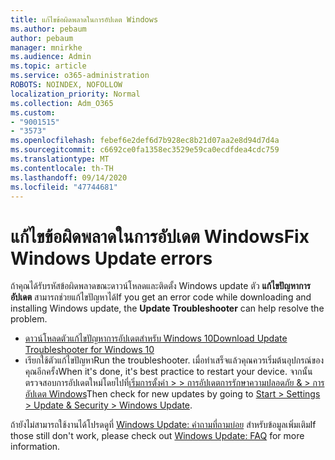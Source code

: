 ```yaml
---
title: แก้ไขข้อผิดพลาดในการอัปเดต Windows
ms.author: pebaum
author: pebaum
manager: mnirkhe
ms.audience: Admin
ms.topic: article
ms.service: o365-administration
ROBOTS: NOINDEX, NOFOLLOW
localization_priority: Normal
ms.collection: Adm_O365
ms.custom:
- "9001515"
- "3573"
ms.openlocfilehash: febef6e2def6d7b928ec8b21d07aa2e8d94d7d4a
ms.sourcegitcommit: c6692ce0fa1358ec3529e59ca0ecdfdea4cdc759
ms.translationtype: MT
ms.contentlocale: th-TH
ms.lasthandoff: 09/14/2020
ms.locfileid: "47744681"
---
```

# <a name="fix-windows-update-errors"></a><span data-ttu-id="47901-102">แก้ไขข้อผิดพลาดในการอัปเดต Windows</span><span class="sxs-lookup"><span data-stu-id="47901-102">Fix Windows Update errors</span></span>

<span data-ttu-id="47901-103">ถ้าคุณได้รับรหัสข้อผิดพลาดขณะดาวน์โหลดและติดตั้ง Windows update ตัว **แก้ไขปัญหาการอัปเดต** สามารถช่วยแก้ไขปัญหาได้</span><span class="sxs-lookup"><span data-stu-id="47901-103">If you get an error code while downloading and installing Windows update, the **Update Troubleshooter** can help resolve the problem.</span></span>

- [<span data-ttu-id="47901-104">ดาวน์โหลดตัวแก้ไขปัญหาการอัปเดตสำหรับ Windows 10</span><span class="sxs-lookup"><span data-stu-id="47901-104">Download Update Troubleshooter for Windows 10</span></span>](https://support.microsoft.com/help/4027322/windows-update-troubleshooter)
- <span data-ttu-id="47901-105">เรียกใช้ตัวแก้ไขปัญหา</span><span class="sxs-lookup"><span data-stu-id="47901-105">Run the troubleshooter.</span></span> <span data-ttu-id="47901-106">เมื่อทำเสร็จแล้วคุณควรเริ่มต้นอุปกรณ์ของคุณอีกครั้ง</span><span class="sxs-lookup"><span data-stu-id="47901-106">When it's done, it's best practice to restart your device.</span></span> <span data-ttu-id="47901-107">จากนั้นตรวจสอบการอัปเดตใหม่โดยไปที่[เริ่มการตั้งค่า > > การอัปเดตการรักษาความปลอดภัย & > การอัปเดต Windows](ms-settings:windowsupdate)</span><span class="sxs-lookup"><span data-stu-id="47901-107">Then check for new updates by going to [Start > Settings > Update & Security > Windows Update](ms-settings:windowsupdate).</span></span>

<span data-ttu-id="47901-108">ถ้ายังไม่สามารถใช้งานได้โปรดดูที่ [Windows Update: คำถามที่ถามบ่อย](https://support.microsoft.com/help/12373/windows-update-faq) สำหรับข้อมูลเพิ่มเติม</span><span class="sxs-lookup"><span data-stu-id="47901-108">If those still don't work, please check out [Windows Update: FAQ](https://support.microsoft.com/help/12373/windows-update-faq) for more information.</span></span>
